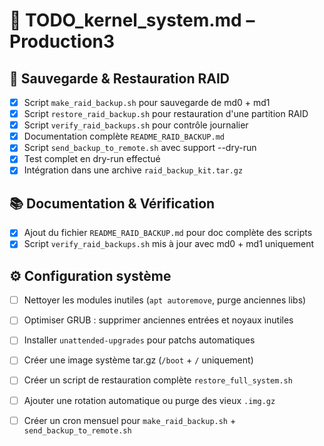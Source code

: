 # 🧠 TODO_kernel_system.md – Production3

## 🔐 Sauvegarde & Restauration RAID

- [x] Script `make_raid_backup.sh` pour sauvegarde de md0 + md1
- [x] Script `restore_raid_backup.sh` pour restauration d'une partition RAID
- [x] Script `verify_raid_backups.sh` pour contrôle journalier
- [x] Documentation complète `README_RAID_BACKUP.md`
- [x] Script `send_backup_to_remote.sh` avec support --dry-run
- [x] Test complet en dry-run effectué
- [x] Intégration dans une archive `raid_backup_kit.tar.gz`

## 📚 Documentation & Vérification

- [x] Ajout du fichier `README_RAID_BACKUP.md` pour doc complète des scripts
- [x] Script `verify_raid_backups.sh` mis à jour avec md0 + md1 uniquement

## ⚙️ Configuration système

- [ ] Nettoyer les modules inutiles (`apt autoremove`, purge anciennes libs)
- [ ] Optimiser GRUB : supprimer anciennes entrées et noyaux inutiles
- [ ] Installer `unattended-upgrades` pour patchs automatiques
- [ ] Créer une image système tar.gz (`/boot` + `/` uniquement)
- [ ] Créer un script de restauration complète `restore_full_system.sh`
- [ ] Ajouter une rotation automatique ou purge des vieux `.img.gz`
- [ ] Créer un cron mensuel pour `make_raid_backup.sh` + `send_backup_to_remote.sh`

